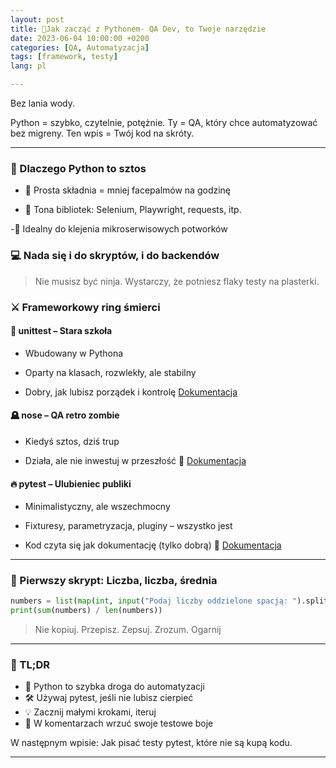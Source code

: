 ```yaml
---
layout: post
title: 🚀Jak zacząć z Pythonem- QA Dev, to Twoje narzędzie
date: 2023-06-04 10:00:00 +0200
categories: [QA, Automatyzacja]
tags: [framework, testy]
lang: pl

---
```


Bez lania wody.

Python = szybko, czytelnie, potężnie.
Ty = QA, który chce automatyzować bez migreny.
Ten wpis = Twój kod na skróty.

---

### 🧠 Dlaczego Python to sztos
- 🐍 Prosta składnia = mniej facepalmów na godzinę

- 🧰 Tona bibliotek: Selenium, Playwright, requests, itp.

-🔌 Idealny do klejenia mikroserwisowych potworków

### 💻 Nada się i do skryptów, i do backendów

> Nie musisz być ninja. Wystarczy, że potniesz flaky testy na plasterki.

### ⚔️ Frameworkowy ring śmierci
#### 🧱 unittest – Stara szkoła
- Wbudowany w Pythona

- Oparty na klasach, rozwlekły, ale stabilny

- Dobry, jak lubisz porządek i kontrolę
 [Dokumentacja](https://docs.python.org/3/library/unittest.html)

#### 🪦 nose – QA retro zombie
- Kiedyś sztos, dziś trup

- Działa, ale nie inwestuj w przeszłość
📎 [Dokumentacja](https://docs.pytest.org/)

#### 🔥 pytest – Ulubieniec publiki
- Minimalistyczny, ale wszechmocny

- Fixturesy, parametryzacja, pluginy – wszystko jest

- Kod czyta się jak dokumentację (tylko dobrą)
📎 [Dokumentacja](https://docs.pytest.org/)

----

### 🧪 Pierwszy skrypt: Liczba, liczba, średnia
```python
numbers = list(map(int, input("Podaj liczby oddzielone spacją: ").split()))
print(sum(numbers) / len(numbers))
```

> Nie kopiuj. Przepisz. Zepsuj. Zrozum. Ogarnij

---

### 🧾 TL;DR
- 🐍 Python to szybka droga do automatyzacji
- 🛠️ Używaj pytest, jeśli nie lubisz cierpieć
- 💡 Zacznij małymi krokami, iteruj
- 💬 W komentarzach wrzuć swoje testowe boje

W następnym wpisie: Jak pisać testy pytest, które nie są kupą kodu.

----